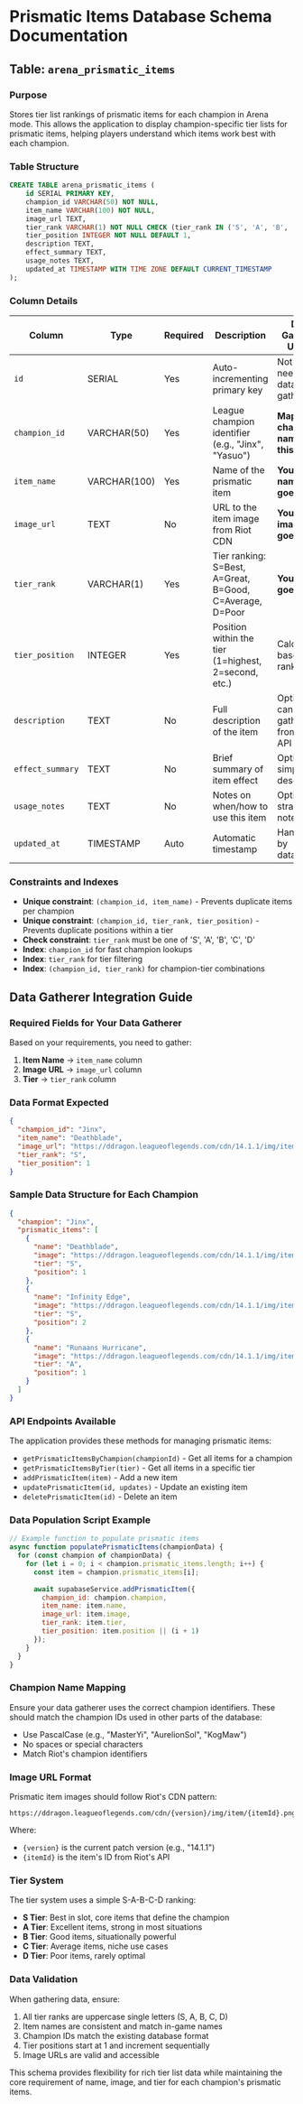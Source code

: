 # Prismatic Items Database Schema Documentation

## Table: `arena_prismatic_items`

### Purpose
Stores tier list rankings of prismatic items for each champion in Arena mode. This allows the application to display champion-specific tier lists for prismatic items, helping players understand which items work best with each champion.

### Table Structure

```sql
CREATE TABLE arena_prismatic_items (
    id SERIAL PRIMARY KEY,
    champion_id VARCHAR(50) NOT NULL,
    item_name VARCHAR(100) NOT NULL,
    image_url TEXT,
    tier_rank VARCHAR(1) NOT NULL CHECK (tier_rank IN ('S', 'A', 'B', 'C', 'D')),
    tier_position INTEGER NOT NULL DEFAULT 1,
    description TEXT,
    effect_summary TEXT,
    usage_notes TEXT,
    updated_at TIMESTAMP WITH TIME ZONE DEFAULT CURRENT_TIMESTAMP
);
```

### Column Details

| Column | Type | Required | Description | Data Gatherer Usage |
|--------|------|----------|-------------|-------------------|
| `id` | SERIAL | Yes | Auto-incrementing primary key | Not needed for data gathering |
| `champion_id` | VARCHAR(50) | Yes | League champion identifier (e.g., "Jinx", "Yasuo") | **Map champion name to this field** |
| `item_name` | VARCHAR(100) | Yes | Name of the prismatic item | **Your item name goes here** |
| `image_url` | TEXT | No | URL to the item image from Riot CDN | **Your image URL goes here** |
| `tier_rank` | VARCHAR(1) | Yes | Tier ranking: S=Best, A=Great, B=Good, C=Average, D=Poor | **Your tier goes here** |
| `tier_position` | INTEGER | Yes | Position within the tier (1=highest, 2=second, etc.) | Calculate based on ranking |
| `description` | TEXT | No | Full description of the item | Optional - can be gathered from Riot API |
| `effect_summary` | TEXT | No | Brief summary of item effect | Optional - simplified description |
| `usage_notes` | TEXT | No | Notes on when/how to use this item | Optional - strategic notes |
| `updated_at` | TIMESTAMP | Auto | Automatic timestamp | Handled by database |

### Constraints and Indexes

- **Unique constraint**: `(champion_id, item_name)` - Prevents duplicate items per champion
- **Unique constraint**: `(champion_id, tier_rank, tier_position)` - Prevents duplicate positions within a tier
- **Check constraint**: `tier_rank` must be one of 'S', 'A', 'B', 'C', 'D'
- **Index**: `champion_id` for fast champion lookups
- **Index**: `tier_rank` for tier filtering
- **Index**: `(champion_id, tier_rank)` for champion-tier combinations

## Data Gatherer Integration Guide

### Required Fields for Your Data Gatherer
Based on your requirements, you need to gather:

1. **Item Name** → `item_name` column
2. **Image URL** → `image_url` column  
3. **Tier** → `tier_rank` column

### Data Format Expected

```json
{
  "champion_id": "Jinx",
  "item_name": "Deathblade",
  "image_url": "https://ddragon.leagueoflegends.com/cdn/14.1.1/img/item/6673.png",
  "tier_rank": "S",
  "tier_position": 1
}
```

### Sample Data Structure for Each Champion

```json
{
  "champion": "Jinx",
  "prismatic_items": [
    {
      "name": "Deathblade",
      "image": "https://ddragon.leagueoflegends.com/cdn/14.1.1/img/item/6673.png",
      "tier": "S",
      "position": 1
    },
    {
      "name": "Infinity Edge", 
      "image": "https://ddragon.leagueoflegends.com/cdn/14.1.1/img/item/3031.png",
      "tier": "S",
      "position": 2
    },
    {
      "name": "Runaans Hurricane",
      "image": "https://ddragon.leagueoflegends.com/cdn/14.1.1/img/item/3085.png", 
      "tier": "A",
      "position": 1
    }
  ]
}
```

### API Endpoints Available

The application provides these methods for managing prismatic items:

- `getPrismaticItemsByChampion(championId)` - Get all items for a champion
- `getPrismaticItemsByTier(tier)` - Get all items in a specific tier
- `addPrismaticItem(item)` - Add a new item
- `updatePrismaticItem(id, updates)` - Update an existing item
- `deletePrismaticItem(id)` - Delete an item

### Data Population Script Example

```javascript
// Example function to populate prismatic items
async function populatePrismaticItems(championData) {
  for (const champion of championData) {
    for (let i = 0; i < champion.prismatic_items.length; i++) {
      const item = champion.prismatic_items[i];
      
      await supabaseService.addPrismaticItem({
        champion_id: champion.champion,
        item_name: item.name,
        image_url: item.image,
        tier_rank: item.tier,
        tier_position: item.position || (i + 1)
      });
    }
  }
}
```

### Champion Name Mapping

Ensure your data gatherer uses the correct champion identifiers. These should match the champion IDs used in other parts of the database:

- Use PascalCase (e.g., "MasterYi", "AurelionSol", "KogMaw")
- No spaces or special characters
- Match Riot's champion identifiers

### Image URL Format

Prismatic item images should follow Riot's CDN pattern:
```
https://ddragon.leagueoflegends.com/cdn/{version}/img/item/{itemId}.png
```

Where:
- `{version}` is the current patch version (e.g., "14.1.1")
- `{itemId}` is the item's ID from Riot's API

### Tier System

The tier system uses a simple S-A-B-C-D ranking:
- **S Tier**: Best in slot, core items that define the champion
- **A Tier**: Excellent items, strong in most situations  
- **B Tier**: Good items, situationally powerful
- **C Tier**: Average items, niche use cases
- **D Tier**: Poor items, rarely optimal

### Data Validation

When gathering data, ensure:
1. All tier ranks are uppercase single letters (S, A, B, C, D)
2. Item names are consistent and match in-game names
3. Champion IDs match the existing database format
4. Tier positions start at 1 and increment sequentially
5. Image URLs are valid and accessible

This schema provides flexibility for rich tier list data while maintaining the core requirement of name, image, and tier for each champion's prismatic items.
